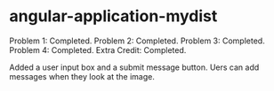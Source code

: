 # angular-application-mydist


Problem 1: Completed.
Problem 2: Completed.
Problem 3: Completed.
Problem 4: Completed.
Extra Credit: Completed.

Added a user input box and a submit message button. Uers can add messages when they look at the image. 